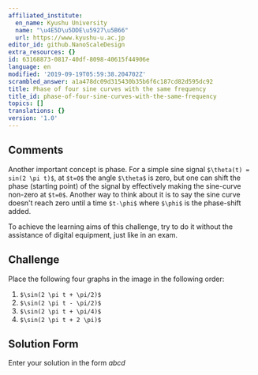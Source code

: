 ```yaml
---
affiliated_institute:
  en_name: Kyushu University
  name: "\u4E5D\u5DDE\u5927\u5B66"
  url: https://www.kyushu-u.ac.jp
editor_id: github.NanoScaleDesign
extra_resources: {}
id: 63168873-0817-40df-8098-40615f44906e
language: en
modified: '2019-09-19T05:59:38.204702Z'
scrambled_answer: a1a478dc09d315430b35b6f6c187cd82d595dc92
title: Phase of four sine curves with the same frequency
title_id: phase-of-four-sine-curves-with-the-same-frequency
topics: []
translations: {}
version: '1.0'
---
```


## Comments
Another important concept is phase. For a simple sine signal `$\theta(t) = sin(2 \pi t)$`, at `$t=0$` the angle `$\theta$` is zero, but one can shift the phase (starting point) of the signal by effectively making the sine-curve non-zero at `$t=0$`. Another way to think about it is to say the sine curve doesn't reach zero until a time `$t-\phi$` where `$\phi$` is the phase-shift added.

To achieve the learning aims of this challenge, try to do it without the assistance of digital equipment, just like in an exam.


## Challenge
Place the following four graphs in the image in the following order:

1. `$\sin(2 \pi t + \pi/2)$`
2. `$\sin(2 \pi t - \pi/2)$`
3. `$\sin(2 \pi t + \pi/4)$`
4. `$\sin(2 \pi t + 2 \pi)$`

## Solution Form
Enter your solution in the form *abcd*

